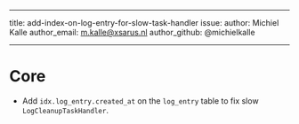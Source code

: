 ---
title: add-index-on-log-entry-for-slow-task-handler
issue: 
author: Michiel Kalle
author_email: m.kalle@xsarus.nl
author_github: @michielkalle
___
# Core
* Add `idx.log_entry.created_at` on the `log_entry` table to fix slow `LogCleanupTaskHandler`.

